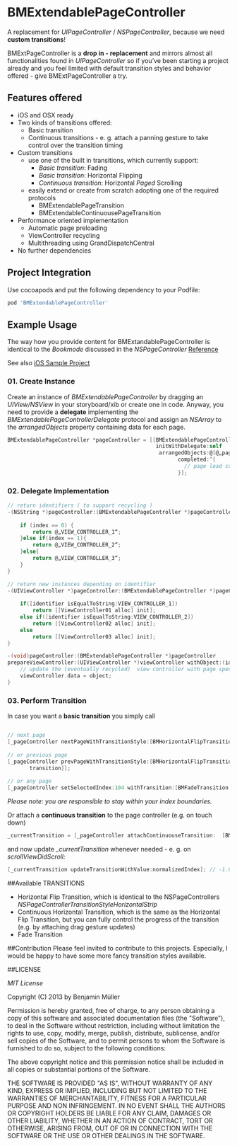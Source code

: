 # BMExtendablePageController

A replacement for *UIPageController* / *NSPageController*, because we need **custom transitions**!

BMExtPageController is a **drop in - replacement** and mirrors almost all functionalities found in *UIPageController* so if you’ve been starting a project already and you feel limited with default transition styles and behavior offered - give BMExtPageController a try.

## Features offered
* iOS and OSX ready
* Two kinds of transitions offered:
	* Basic transition
	* Continuous transitions - e. g. attach a panning gesture to take control over the transition timing
* Custom transitions
	* use one of the built in transitions, which currently support:
		* *Basic transition*: Fading
		* *Basic transition*: Horizontal Flipping
		* *Continuous transition*: Horizontal *Paged* Scrolling
	* easily extend or create from scratch adopting one of the required protocols
		* BMExtendablePageTransition
		* BMExtendableContinuousePageTransition
* Performance oriented implementation
	* Automatic page preloading
	* ViewController recycling
	* Multithreading using GrandDispatchCentral
* No further dependencies

## Project Integration
Use cocoapods and put the following dependency to your Podfile:

``` ruby
pod 'BMExtendablePageController'
``` 

## Example Usage                        

The way how you provide content for BMExtandablePageController is identical to the *Bookmode* discussed in the *NSPageController* [Reference](http://developer.apple.com/library/Mac/#documentation/AppKit/Reference/NSPageController_Class/Reference/Reference.html#//apple_ref/doc/uid/TP40012265-CH1-SW21)                              

See also [iOS Sample Project](https://github.com/elchbenny/BMExtPageController-iOS-Example)

### 01. Create Instance
Create an instance of *BMExtendablePageController*  by dragging an *UIView/NSView* in your storyboard/xib or create one in code. Anyway, you need to provide a **delegate** implementing the _BMExtendablePageControllerDelegate_ protocol and assign an *NSArray* to the _arrangedObjects_ property containing data for each page.

``` objective-c		
BMExtendablePageController *pageController = [[BMExtendablePageController alloc] 
                                               initWithDelegate:self	
                                                arrangedObjects:@[@„page01“,@„page02“,@„page03“] 
                                                      completed:^{
                                                        // page load completed - do what ever you want.
                                                      }];
```

### 02. Delegate Implementation

``` objective-c		
// return identifiers ( to support recycling )
-(NSString *)pageController:(BMExtendablePageController *)pageController identifierForIndex:(int)index{
    
    if (index == 0) {
        return @„VIEW_CONTROLLER_1“;
    }else if(index == 1){
        return @„VIEW_CONTROLLER_2“;
    }else{
        return @„VIEW_CONTROLLER_3“;
    }
}

// return new instances depending on identifier
-(UIViewController *)pageController:(BMExtendablePageController *)pageController viewControllerForIdentifier:(NSString *)identifier{
    
    if([identifier isEqualToString:VIEW_CONTROLLER_1])
        return [[ViewController01 alloc] init];
    else if([identifier isEqualToString:VIEW_CONTROLLER_2])
        return [[ViewController02 alloc] init];
    else
        return [[ViewController03 alloc] init];
}

-(void)pageController:(BMExtendablePageController *)pageController 	
prepareViewController:(UIViewController *)viewController withObject:(id)object{
	// update the (eventually recycled)  view controller with page specific data object
	viewController.data = object;    
}
```

### 03. Perform Transition

In case you want a **basic transition** you simply call
``` objective-c

// next page
[_pageController nextPageWithTransitionStyle:[BMHorizontalFlipTransition transition]];
	  
// or previous page
[_pageController prevPageWithTransitionStyle:[BMHorizontalFlipTransition 
	   transition]];
	   
// or any page
[_pageController setSelectedIndex:104 withTransition:[BMFadeTransition transition]];	   
```
*Please note: you are responsible to stay within your index boundaries.*

Or attach a **continuous transition** to the page controller (e.g. on touch down)
``` objective-c		
_currentTransition = [_pageController attachContinuouseTransition:	[BMHorizontalCTransition transition]];
```
and now update *_currentTransition* whenever needed - e. g. on *scrollViewDidScroll:*

``` objective-c
[_currentTransition updateTransitionWithValue:normalizedIndex];	// -1.0 < normalizedIndex < +1.0
```	
  
##Available TRANSITIONS
- Horizontal Flip Transition, which is identical to the NSPageControllers *NSPageControllerTransitionStyleHorizontalStrip*
- Continuous Horizontal Transition, which is the same as the Horizontal Flip Transition, but you can fully control the progress of the transition (e.g. by attaching drag gesture updates)
- Fade Transition


##Contribution
Please feel invited to contribute to this projects. Especially, I would be happy to have some more fancy transition styles available. 

##LICENSE

*MIT License*

Copyright (C) 2013 by Benjamin Müller

Permission is hereby granted, free of charge, to any person obtaining a copy
of this software and associated documentation files (the "Software"), to deal
in the Software without restriction, including without limitation the rights
to use, copy, modify, merge, publish, distribute, sublicense, and/or sell
copies of the Software, and to permit persons to whom the Software is
furnished to do so, subject to the following conditions:

The above copyright notice and this permission notice shall be included in
all copies or substantial portions of the Software.

THE SOFTWARE IS PROVIDED "AS IS", WITHOUT WARRANTY OF ANY KIND, EXPRESS OR
IMPLIED, INCLUDING BUT NOT LIMITED TO THE WARRANTIES OF MERCHANTABILITY,
FITNESS FOR A PARTICULAR PURPOSE AND NON INFRINGEMENT. IN NO EVENT SHALL THE
AUTHORS OR COPYRIGHT HOLDERS BE LIABLE FOR ANY CLAIM, DAMAGES OR OTHER
LIABILITY, WHETHER IN AN ACTION OF CONTRACT, TORT OR OTHERWISE, ARISING FROM,
OUT OF OR IN CONNECTION WITH THE SOFTWARE OR THE USE OR OTHER DEALINGS IN
THE SOFTWARE.
